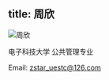 title: 周欣
---
![周欣](http://7xohr3.com1.z0.glb.clouddn.com/%E5%91%A8%E6%AC%A3.jpg)

电子科技大学 公共管理专业

Email: <zstar_uestc@126.com>
